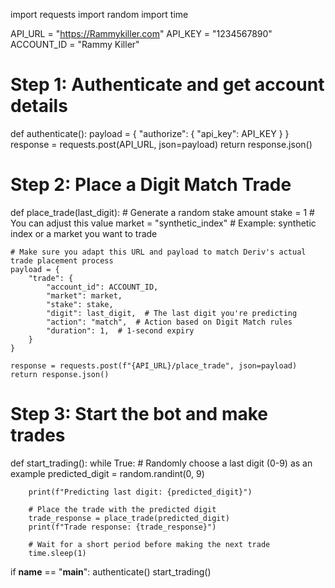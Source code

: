 import requests
import random
import time

API_URL = "https://Rammykiller.com"
API_KEY = "1234567890"
ACCOUNT_ID = "Rammy Killer"

# Step 1: Authenticate and get account details
def authenticate():
    payload = {
        "authorize": {
            "api_key": API_KEY
        }
    }
    response = requests.post(API_URL, json=payload)
    return response.json()

# Step 2: Place a Digit Match Trade
def place_trade(last_digit):
    # Generate a random stake amount
    stake = 1  # You can adjust this value
    market = "synthetic_index"  # Example: synthetic index or a market you want to trade
    
    # Make sure you adapt this URL and payload to match Deriv's actual trade placement process
    payload = {
        "trade": {
            "account_id": ACCOUNT_ID,
            "market": market,
            "stake": stake,
            "digit": last_digit,  # The last digit you're predicting
            "action": "match",  # Action based on Digit Match rules
            "duration": 1,  # 1-second expiry
        }
    }
    
    response = requests.post(f"{API_URL}/place_trade", json=payload)
    return response.json()

# Step 3: Start the bot and make trades
def start_trading():
    while True:
        # Randomly choose a last digit (0-9) as an example
        predicted_digit = random.randint(0, 9)
        
        print(f"Predicting last digit: {predicted_digit}")
        
        # Place the trade with the predicted digit
        trade_response = place_trade(predicted_digit)
        print(f"Trade response: {trade_response}")
        
        # Wait for a short period before making the next trade
        time.sleep(1)

if __name__ == "__main__":
    authenticate()
    start_trading()
